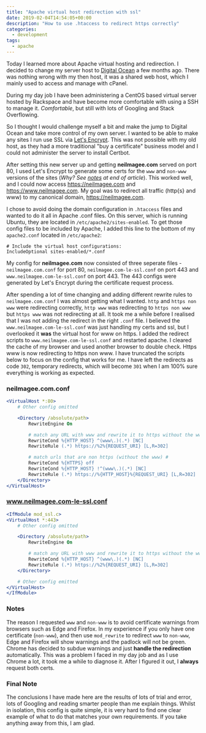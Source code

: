 ```yaml
---
title: "Apache virtual host redirection with ssl"
date: 2019-02-04T14:54:05+00:00
description: "How to use .htaccess to redirect https correctly"
categories:
  - development
tags:
  - apache
---
```


Today I learned more about Apache virtual hosting and redirection. I decided to change my server host to [Digital Ocean](https://www.digitalocean.com) a few months ago. There was nothing wrong with my then host, it was a shared web host, which I mainly used to access and manage with cPanel.

During my day job I have been administering a CentOS based virtual server hosted by Rackspace and have become more comfortable with using a SSH to manage it. *Comfortable*, but still with lots of Googling and Stack Overflowing.

So I thought I would challenge myself a bit and make the jump to Digital Ocean and take more control of my own server. I wanted to be able to make any sites I run use SSL via [Let's Encrypt](https://letsencrypt.org/). This was not possible with my old host, as they had a more traditional "buy a certificate" business model and I could not administer the server to install Certbot.

After setting this new server up and getting **neilmagee.com** served on port 80, I used Let's Encrypt to generate some certs for the `www` and `non-www` versions of the sites (*Why? See [notes](#notes) at end of article*). This worked well, and I could now access https://neilmagee.com and https://www.neilmagee.com. My goal was to redirect all traffic (http{s} and www) to my canonical domain, https://neilmagee.com.
<!--more-->

I chose to avoid doing the domain configuration in `.htaccess` files and wanted to do it all in Apache .conf files. On this server, which is running Ubuntu, they are located in `/etc/apache2/sites-enabled`. To get those config files to be included by Apache, I added this line to the bottom of my `apache2.conf` located in `/etc/apache2`:

```
# Include the virtual host configurations:
IncludeOptional sites-enabled/*.conf
```

My config for **neilmagee.com** now consisted of three seperate files - `neilmagee.com.conf` for port 80, `neilmagee.com-le-ssl.conf` on port 443 and `www.neilmagee.com-le-ssl.conf` on port 443. The 443 configs were generated by Let's Encrypt during the certificate request process.

After spending a lot of time changing and adding different rewrite rules to `neilmagee.com.conf` I was almost getting what I wanted. `http` and `https non www` were redirecting correctly, `http www` was redirecting to `https non www` but `https www` was not redirecting at all. It took me a while before I realised that I was not adding the redirect in the right `.conf` file. I believed the `www.neilmagee.com-le-ssl.conf` was just handling my certs and ssl, but I overlooked it **was** the virtual host for www on https. I added the redirect scripts to `www.neilmagee.com-le-ssl.conf` and restarted apache. I cleared the cache of my browser and used another browser to double check. Https www is now redirecting to https non www. I have truncated the scripts below to focus on the config that works for me. I have left the redirects as code `302`, temporary redirects, which will become `301` when I am 100% sure everything is working as expected. 

### neilmagee.com.conf
```apache
<VirtualHost *:80>
    # Other config omitted

    <Directory /absolute/path>
        RewriteEngine On

        # match any URL with www and rewrite it to https without the www #
        RewriteCond %{HTTP_HOST} ^(www\.)(.*) [NC]
        RewriteRule (.*) https://%2%{REQUEST_URI} [L,R=302]

        # match urls that are non https (without the www) #
        RewriteCond %{HTTPS} off
        RewriteCond %{HTTP_HOST} !^(www\.)(.*) [NC]
        RewriteRule (.*) https://%{HTTP_HOST}%{REQUEST_URI} [L,R=302]
    </Directory>
</VirtualHost>
```

### www.neilmagee.com-le-ssl.conf
```apache
<IfModule mod_ssl.c>
<VirtualHost *:443>
    # Other config omitted

    <Directory /absolute/path>
        RewriteEngine On

        # match any URL with www and rewrite it to https without the www
        RewriteCond %{HTTP_HOST} ^(www\.)(.*) [NC]
        RewriteRule (.*) https://%2%{REQUEST_URI} [L,R=302]
    </Directory>

    # Other config emitted
</VirtualHost>
</IfModule>
```

### Notes

The reason I requested `www` and `non-www` is to avoid certificate warnings from browsers such as Edge and Firefox. In my experience if you only have one certificate (`non-www`), and then use `mod_rewrite` to redirect `www` to `non-www`, Edge and Firefox will show warnings and the padlock will not be green. Chrome has decided to subdue warnings and just **handle the redirection** automatically. This was a problem I faced in my day job and as I use Chrome a lot, it took me a while to diagnose it. After I figured it out, I **always** request both certs.

### Final Note

The conclusions I have made here are the results of lots of trial and error, lots of Googling and reading smarter people than me explain things. Whilst in isolation, this config is quite simple, it is very hard to find one clear example of what to do that matches your own requirements. If you take anything away from this, I am glad.